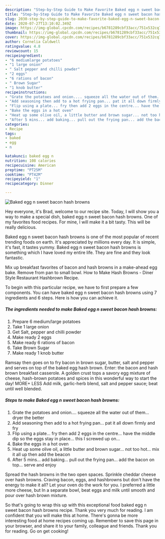 ```yaml
---
description: "Step-by-Step Guide to Make Favorite Baked egg n sweet bacon hash browns"
title: "Step-by-Step Guide to Make Favorite Baked egg n sweet bacon hash browns"
slug: 2030-step-by-step-guide-to-make-favorite-baked-egg-n-sweet-bacon-hash-browns
date: 2020-07-27T13:10:02.349Z
image: https://img-global.cpcdn.com/recipes/b6781289cbf33acc/751x532cq70/baked-egg-n-sweet-bacon-hash-browns-recipe-main-photo.jpg
thumbnail: https://img-global.cpcdn.com/recipes/b6781289cbf33acc/751x532cq70/baked-egg-n-sweet-bacon-hash-browns-recipe-main-photo.jpg
cover: https://img-global.cpcdn.com/recipes/b6781289cbf33acc/751x532cq70/baked-egg-n-sweet-bacon-hash-browns-recipe-main-photo.jpg
author: Cornelia Caldwell
ratingvalue: 4.8
reviewcount: 15
recipeingredient:
- "6 mediumlarge potatoes"
- "1 large onion"
- " Salt pepper and chilli powder"
- "2 eggs"
- "6 rations of bacon"
- " Brown Sugar"
- "1 knob butter"
recipeinstructions:
- "Grate the potatoes and onion.... squeeze all the water out of them... dryer the better"
- "Add seasoning then add to a hot frying pan... pat it all down firmly and fry"
- "Flip using a plate... fry then add 2 eggs in the centre... have the middle dip so the eggs stay in place... this I screwed up on..."
- "Bake the eggs in a hot oven"
- "Heat up some olive oil, a little butter and brown sugar... not too hot... mix it all up then add the beacon"
- "After 5 mins... add baking... pull out the frying pan... add the bacon on top... serve and enjoy"
categories:
- Recipe
tags:
- baked
- egg
- n

katakunci: baked egg n 
nutrition: 108 calories
recipecuisine: American
preptime: "PT25M"
cooktime: "PT42M"
recipeyield: "1"
recipecategory: Dinner

---
```



![Baked egg n sweet bacon hash browns](https://img-global.cpcdn.com/recipes/b6781289cbf33acc/751x532cq70/baked-egg-n-sweet-bacon-hash-browns-recipe-main-photo.jpg)

Hey everyone, it's Brad, welcome to our recipe site. Today, I will show you a way to make a special dish, baked egg n sweet bacon hash browns. One of my favorites food recipes. For mine, I will make it a bit tasty. This will be really delicious.

Baked egg n sweet bacon hash browns is one of the most popular of recent trending foods on earth. It's appreciated by millions every day. It is simple, it's fast, it tastes yummy. Baked egg n sweet bacon hash browns is something which I have loved my entire life. They are fine and they look fantastic.

Mix up breakfast favorites of bacon and hash browns in a make-ahead egg bake. Remove from pan to small bowl. How to Make Hash Browns - Diner Style Restaurant Hashbrown Recipe.


To begin with this particular recipe, we have to first prepare a few components. You can have baked egg n sweet bacon hash browns using 7 ingredients and 6 steps. Here is how you can achieve it.

<!--inarticleads1-->

##### The ingredients needed to make Baked egg n sweet bacon hash browns:

1. Prepare 6 medium/large potatoes
1. Take 1 large onion
1. Get  Salt, pepper and chilli powder
1. Make ready 2 eggs
1. Make ready 6 rations of bacon
1. Take  Brown Sugar
1. Make ready 1 knob butter


Ramsay then goes on to fry bacon in brown sugar, butter, salt and pepper and serves on top of the baked egg hash brown. Enter: the bacon and hash brown breakfast casserole. A golden crust tops a savory egg mixture of cheese, hash-brown potatoes and spices in this wonderful way to start the day! MORE+ LESS Add milk, garlic-herb blend, salt and pepper sauce; beat until well blended. 

<!--inarticleads2-->

##### Steps to make Baked egg n sweet bacon hash browns:

1. Grate the potatoes and onion.... squeeze all the water out of them... dryer the better
1. Add seasoning then add to a hot frying pan... pat it all down firmly and fry
1. Flip using a plate... fry then add 2 eggs in the centre... have the middle dip so the eggs stay in place... this I screwed up on...
1. Bake the eggs in a hot oven
1. Heat up some olive oil, a little butter and brown sugar... not too hot... mix it all up then add the beacon
1. After 5 mins... add baking... pull out the frying pan... add the bacon on top... serve and enjoy


Spread the hash browns in the two open spaces. Sprinkle cheddar cheese over hash browns. Craving bacon, eggs, and hashbrowns but don&#39;t have the energy to make it all? Let your oven do the work for you. I preferred a little more cheese, but In a separate bowl, beat eggs and milk until smooth and pour over hash brown mixture. 

So that's going to wrap this up with this exceptional food baked egg n sweet bacon hash browns recipe. Thank you very much for reading. I am confident that you will make this at home. There's gonna be more interesting food at home recipes coming up. Remember to save this page in your browser, and share it to your family, colleague and friends. Thank you for reading. Go on get cooking!
